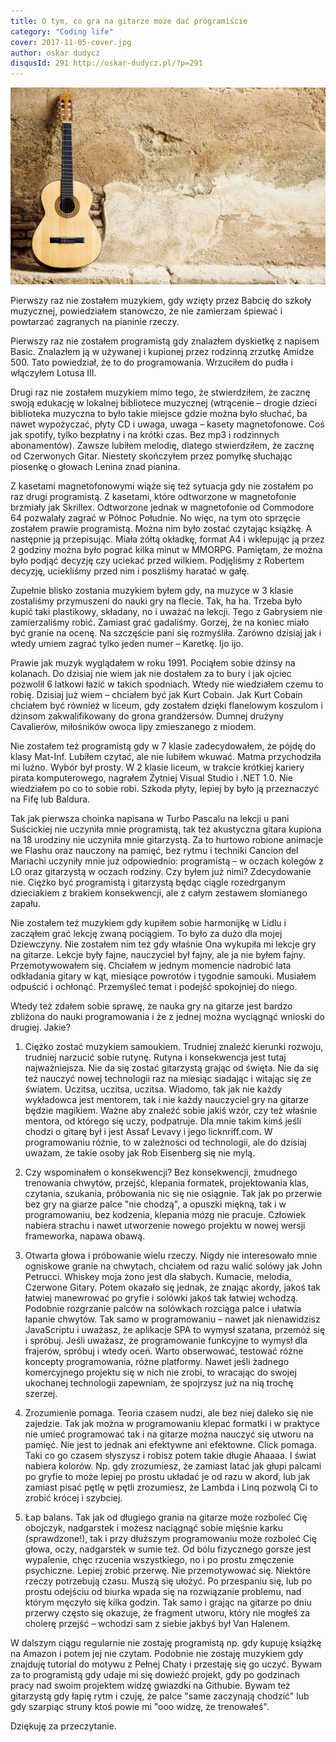 ```yaml
---
title: O tym, co gra na gitarze może dać programiście
category: "Coding life"
cover: 2017-11-05-cover.jpg
author: oskar dudycz
disqusId: 291 http://oskar-dudycz.pl/?p=291
---
```


![cover](2017-11-05-cover.jpg)

Pierwszy raz nie zostałem muzykiem, gdy wzięty przez Babcię do szkoły muzycznej, powiedziałem stanowczo, że nie zamierzam śpiewać i powtarzać zagranych na pianinie rzeczy.

Pierwszy raz nie zostałem programistą gdy znalazłem dyskietkę z napisem Basic. Znalazłem ją w używanej i kupionej przez rodzinną zrzutkę Amidze 500. Tato powiedział, że to do programowania. Wrzuciłem do pudła i włączyłem Lotusa III.

Drugi raz nie zostałem muzykiem mimo tego, że stwierdziłem, że zacznę swoją edukację w lokalnej bibliotece muzycznej (wtrącenie – drogie dzieci biblioteka muzyczna to było takie miejsce gdzie można było słuchać, ba nawet wypożyczać, płyty CD i uwaga, uwaga – kasety magnetofonowe. Coś jak spotify, tylko bezpłatny i na krótki czas. Bez mp3 i rodzinnych abonamentów). Zawsze lubiłem melodię, dlatego stwierdziłem, że zacznę od Czerwonych Gitar. Niestety skończyłem przez pomyłkę słuchając piosenkę o głowach Lenina znad pianina.

Z kasetami magnetofonowymi wiąże się też sytuacja gdy nie zostałem po raz drugi programistą. Z kasetami, które odtworzone w magnetofonie brzmiały jak Skrillex. Odtworzone jednak w magnetofonie od Commodore 64 pozwalały zagrać w Północ Południe. No więc, na tym oto sprzęcie zostałem prawie programistą. Można nim było zostać czytając książkę. A następnie ją przepisując. Miała żółtą okładkę, format A4 i wklepując ją przez 2 godziny można było pograć kilka minut w MMORPG. Pamiętam, że można było podjąć decyzję czy uciekać przed wilkiem. Podjęliśmy z Robertem decyzję, uciekliśmy przed nim i poszliśmy haratać w gałę.

Zupełnie blisko zostania muzykiem byłem gdy, na muzyce w 3 klasie zostaliśmy przymuszeni do nauki gry na flecie. Tak, ha ha. Trzeba było kupić taki plastikowy, składany, no i uważać na lekcji. Tego z Gabrysiem nie zamierzaliśmy robić. Zamiast grać gadaliśmy. Gorzej, że na koniec miało być granie na ocenę. Na szczęście pani się rozmyśliła. Zarówno dzisiaj jak i wtedy umiem zagrać tylko jeden numer – Karetkę. Ijo ijo.

Prawie jak muzyk wyglądałem w roku 1991. Pociąłem sobie dżinsy na kolanach. Do dzisiaj nie wiem jak nie dostałem za to bury i jak ojciec pozwolił 6 latkowi łazić w takich spodniach. Wtedy nie wiedziałem czemu to robię. Dzisiaj już wiem – chciałem być jak Kurt Cobain. Jak Kurt Cobain chciałem być również w liceum, gdy zostałem dzięki flanelowym koszulom i dżinsom zakwalifikowany do grona grandżersów. Dumnej drużyny Cavalierów, miłośników owoca lipy zmieszanego z miodem.

Nie zostałem też programistą gdy w 7 klasie zadecydowałem, że pójdę do klasy Mat-Inf. Lubiłem czytać, ale nie lubiłem wkuwać. Matma przychodziła mi luźno. Wybór był prosty. W 2 klasie liceum, w trakcie krótkiej kariery pirata komputerowego, nagrałem Żytniej Visual Studio i .NET 1.0. Nie wiedziałem po co to sobie robi. Szkoda płyty, lepiej by było ją przeznaczyć na Fifę lub Baldura.

Tak jak pierwsza choinka napisana w Turbo Pascalu na lekcji u pani Suścickiej nie uczyniła mnie programistą, tak też akustyczna gitara kupiona na 18 urodziny nie uczyniła mnie gitarzystą. Za to hurtowo robione animacje we Flashu oraz nauczony na pamięć, bez rytmu i techniki Cancion del Mariachi uczyniły mnie już odpowiednio: programistą – w oczach kolegów z LO oraz gitarzystą w oczach rodziny. Czy byłem już nimi? Zdecydowanie nie. Ciężko być programistą i gitarzystą będąc ciągle rozedrganym dzieciakiem z brakiem konsekwencji, ale z całym zestawem słomianego zapału.

Nie zostałem też muzykiem gdy kupiłem sobie harmonijkę w Lidlu i zacząłem grać lekcję zwaną pociągiem. To było za dużo dla mojej Dziewczyny. Nie zostałem nim też gdy właśnie Ona wykupiła mi lekcje gry na gitarze. Lekcje były fajne, nauczyciel był fajny, ale ja nie byłem fajny. Przemotywowałem się. Chciałem w jednym momencie nadrobić lata odkładania gitary w kąt, miesiące powrotów i tygodnie samouki. Musiałem odpuścić i ochłonąć. Przemyśleć temat i podejść spokojniej do niego.

Wtedy też zdałem sobie sprawę, że nauka gry na gitarze jest bardzo zbliżona do nauki programowania i że z jednej można wyciągnąć wnioski do drugiej. Jakie?

1. Ciężko zostać muzykiem samoukiem. Trudniej znaleźć kierunki rozwoju, trudniej narzucić sobie rutynę. Rutyna i konsekwencja jest tutaj najważniejsza. Nie da się zostać gitarzystą grając od święta. Nie da się też nauczyć nowej technologii raz na miesiąc siadając i witając się ze światem. Uczitsa, uczitsa, uczitsa. Wiadomo, tak jak nie każdy wykładowca jest mentorem, tak i nie każdy nauczyciel gry na gitarze będzie magikiem. Ważne aby znaleźć sobie jakiś wzór, czy też właśnie mentora, od którego się uczy, podpatruje. Dla mnie takim kimś jeśli chodzi o gitarę był i jest Assaf Levavy i jego licknriff.com. W programowaniu różnie, to w zależności od technologii, ale do dzisiaj uważam, że takie osoby jak Rob Eisenberg się nie mylą.

2. Czy wspominałem o konsekwencji? Bez konsekwencji, żmudnego trenowania chwytów, przejść, klepania formatek, projektowania klas, czytania, szukania, próbowania nic się nie osiągnie. Tak jak po przerwie bez gry na giarze palce "nie chodzą", a opuszki miękną, tak i w programowaniu, bez kodzenia, klepania mózg nie pracuje. Człowiek nabiera strachu i nawet utworzenie nowego projektu w nowej wersji frameworka, napawa obawą.

3. Otwarta głowa i próbowanie wielu rzeczy. Nigdy nie interesowało mnie ogniskowe granie na chwytach, chciałem od razu walić solówy jak John Petrucci. Whiskey moja żono jest dla słabych. Kumacie, melodia, Czerwone Gitary. Potem okazało się jednak, że znając akordy, jakoś tak łatwiej manewrować po gryfie i solówki jakoś tak łatwiej wchodzą. Podobnie rozgrzanie palców na solówkach rozciąga palce i ułatwia łapanie chwytów. Tak samo w programowaniu – nawet jak nienawidzisz JavaScriptu i uważasz, że aplikacje SPA to wymysł szatana, przemóż się i spróbuj. Jeśli uważasz, że programowanie funkcyjne to wymysł dla frajerów, spróbuj i wtedy oceń. Warto obserwować, testować różne koncepty programowania, różne platformy. Nawet jeśli żadnego komercyjnego projektu się w nich nie zrobi, to wracając do swojej ukochanej technologii zapewniam, że spojrzysz już na nią trochę szerzej.

4. Zrozumienie pomaga. Teoria czasem nudzi, ale bez niej daleko się nie zajedzie. Tak jak można w programowaniu klepać formatki i w praktyce nie umieć programować tak i na gitarze można nauczyć się utworu na pamięć. Nie jest to jednak ani efektywne ani efektowne. Click pomaga. Taki co go czasem słyszysz i robisz potem takie długie Ahaaaa. I świat nabiera kolorów. Np. gdy zrozumiesz, że zamiast latać jak głupi palcami po gryfie to może lepiej po prostu układać je od razu w akord, lub jak zamiast pisać pętlę w pętli zrozumiesz, że Lambda i Linq pozwolą Ci to zrobić krócej i szybciej.

5. Łap balans. Tak jak od długiego grania na gitarze może rozboleć Cię obojczyk, nadgarstek i możesz naciągnąć sobie mięśnie karku (sprawdzone!), tak i przy dłuższym programowaniu może rozboleć Cię głowa, oczy, nadgarstek w sumie też. Od bólu fizycznego gorsze jest wypalenie, chęc rzucenia wszystkiego, no i po prostu zmęczenie psychiczne. Lepiej zrobić przerwę. Nie przemotywować się. Niektóre rzeczy potrzebują czasu. Muszą się ułożyć. Po przespaniu się, lub po prostu odejściu od biurka wpada się na rozwiązanie problemu, nad którym męczyło się kilka godzin. Tak samo i grając na gitarze po dniu przerwy często się okazuje, że fragment utworu, który nie mogłeś za cholerę przejść – wchodzi sam z siebie jakbyś był Van Halenem.

W dalszym ciągu regularnie nie zostaję programistą np. gdy kupuję książkę na Amazon i potem jej nie czytam. Podobnie nie zostaję muzykiem gdy znajduję tutorial do motywu z Pełnej Chaty i przestaję się go uczyć. Bywam za to programistą gdy udaje mi się dowieźć projekt, gdy po godzinach pracy nad swoim projektem widzę gwiazdki na Githubie. Bywam też gitarzystą gdy łapię rytm i czuję, że palce "same zaczynają chodzić" lub gdy szarpiąc struny ktoś powie mi "ooo widzę, że trenowałeś".

Dziękuję za przeczytanie.